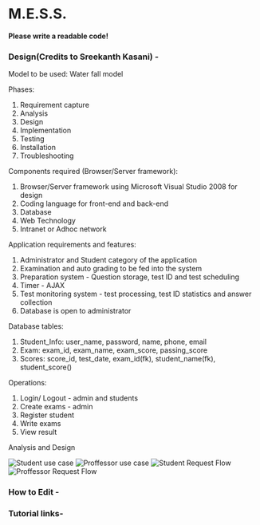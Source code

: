 # M.E.S.S.
**Please write a readable code!**
### Design(Credits to Sreekanth Kasani) -
Model to be used: Water fall model

Phases:
1. Requirement capture
2. Analysis
3. Design
4. Implementation
5. Testing
6. Installation
7. Troubleshooting

Components required (Browser/Server framework):
1. Browser/Server framework using Microsoft Visual Studio 2008 for design
2. Coding language for front-end and back-end
3. Database
4. Web Technology
5. Intranet or Adhoc network

Application requirements and features:
1. Administrator and Student category of the application
2. Examination and auto grading to be fed into the system
3. Preparation system - Question storage, test ID and test scheduling
4. Timer - AJAX
5. Test monitoring system - test processing, test ID statistics and answer collection
6. Database is open to administrator

Database tables:
1. Student_Info: user_name, password, name, phone, email
2. Exam: exam_id, exam_name, exam_score, passing_score
3. Scores: score_id, test_date, exam_id(fk), student_name(fk), student_score()

Operations:
1. Login/ Logout - admin and students
2. Create exams - admin
3. Register student
4. Write exams
5. View result

Analysis and Design

![Student use case](https://i.postimg.cc/vB5LtZS2/user.png)
![Proffessor use case](https://i.postimg.cc/mrzShw3s/prof.png)
![Student Request Flow](https://i.postimg.cc/5thSzCpF/stud-1.png)
![Proffessor Request Flow](https://i.postimg.cc/MprDW4Q5/prof-2.png)


### How to Edit -
### Tutorial links-
